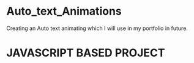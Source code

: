 # Auto_text_Animations
Creating an Auto text animating which I will use in my portfolio in future.
<h1>JAVASCRIPT BASED PROJECT<h1>